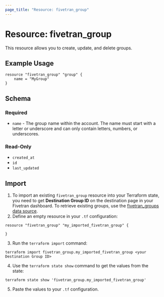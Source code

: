 ```yaml
---
page_title: "Resource: fivetran_group"
---
```


# Resource: fivetran_group

This resource allows you to create, update, and delete groups.

## Example Usage

```hcl
resource "fivetran_group" "group" {
    name = "MyGroup"
}
```

## Schema

### Required

- `name` - The group name within the account. The name must start with a letter or underscore and can only contain letters, numbers, or underscores.

### Read-Only

- `created_at`
- `id`
- `last_updated`

## Import

1. To import an existing `fivetran_group` resource into your Terraform state, you need to get **Destination Group ID** on the destination page in your Fivetran dashboard.
To retrieve existing groups, use the [fivetran_groups data source](/docs/data-sources/groups).
2. Define an empty resource in your `.tf` configuration:

```hcl
resource "fivetran_group" "my_imported_fivetran_group" {

}
```

3. Run the `terraform import` command:

```
terraform import fivetran_group.my_imported_fivetran_group <your Destination Group ID>
```

4. Use the `terraform state show` command to get the values from the state:

```
terraform state show 'fivetran_group.my_imported_fivetran_group'
```

5. Paste the values to your `.tf` configuration.
